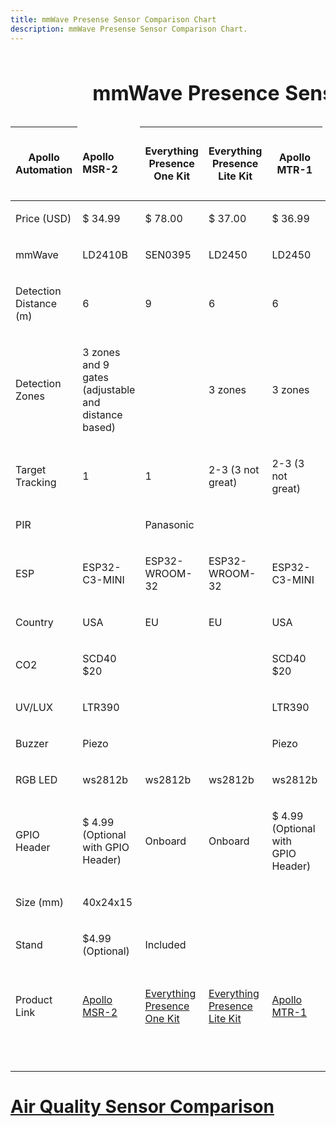 ```yaml
---
title: mmWave Presense Sensor Comparison Chart
description: mmWave Presense Sensor Comparison Chart.
---
```

<table><caption><h1>mmWave Presence Sensor Comparison</h1></caption><thead><tr><th><p>Apollo Automation</p></th><td><p><strong>Apollo MSR-2</strong></p></td><th><p>Everything Presence One Kit</p></th><th><p>Everything Presence Lite Kit</p></th><th><p>Apollo MTR-1</p></th><td><p><strong>Screek Human Sensor 1U</strong></p></td><td><p><strong>Screek Human Sensor 2A</strong></p></td><td><p><strong>Aqara FP1</strong></p></td><td><p><strong>Aqara FP2</strong></p></td></tr></thead><tbody><tr><td><p>Price (USD)</p></td><td><p>$ 34.99</p></td><td><p>$ 78.00</p></td><td><p>$ 37.00</p></td><td><p>$ 36.99</p></td><td><p>$25.99</p></td><td><p>$29.99</p></td><td><p>$49.99</p></td><td><p>$82.99</p></td></tr><tr><td><p>mmWave</p></td><td><p>LD2410B</p></td><td><p>SEN0395</p></td><td><p>LD2450</p></td><td><p>LD2450</p></td><td><p>LD2410C</p></td><td><p>LD2450</p></td><td><p>BGT60TR13C</p></td><td><p>IWR6843</p></td></tr><tr><td><p>Detection Distance (m)</p></td><td><p>6</p></td><td><p>9</p></td><td><p>6</p></td><td><p>6</p></td><td><p>6</p></td><td><p>6</p></td><td><p>5</p></td><td><p>6 to 8</p></td></tr><tr><td><p>Detection Zones</p></td><td><p>3 zones and 9 gates (adjustable and distance based)</p></td><td><p></p></td><td><p>3 zones</p></td><td><p>3 zones</p></td><td><p>6</p></td><td><p>6</p></td><td><p>5</p></td><td><p>6 to 8</p></td></tr><tr><td><p>Target Tracking</p></td><td><p>1</p></td><td><p>1</p></td><td><p>2-3 (3 not great)</p></td><td><p>2-3 (3 not great)</p></td><td><p></p></td><td><p>x</p></td><td><p>x</p></td><td><p>x</p></td></tr><tr><td><p>PIR</p></td><td><p></p></td><td><p>Panasonic</p></td><td><p></p></td><td><p></p></td><td><p></p></td><td><p>x</p></td><td><p>x</p></td><td><p>x</p></td></tr><tr><td><p>ESP</p></td><td><p>ESP32-C3-MINI</p></td><td><p>ESP32-WROOM-32</p></td><td><p>ESP32-WROOM-32</p></td><td><p>ESP32-C3-MINI</p></td><td><p>ESP32-S2</p></td><td><p>ESP32-C3</p></td><td><p></p></td><td><p>ESP32-WROOM-32U</p></td></tr><tr><td><p>Country</p></td><td><p>USA</p></td><td><p>EU</p></td><td><p>EU</p></td><td><p>USA</p></td><td><p>China</p></td><td><p>China</p></td><td><p>China</p></td><td><p>China</p></td></tr><tr><td><p>CO2</p></td><td><p>SCD40 $20</p></td><td><p></p></td><td><p></p></td><td><p>SCD40 $20</p></td><td><p></p></td><td><p></p></td><td><p></p></td><td><p></p></td></tr><tr><td><p>UV/LUX</p></td><td><p>LTR390</p></td><td><p></p></td><td><p></p></td><td><p>LTR390</p></td><td><p></p></td><td><p></p></td><td><p></p></td><td><p></p></td></tr><tr><td><p>Buzzer</p></td><td><p>Piezo</p></td><td><p></p></td><td><p></p></td><td><p>Piezo</p></td><td><p></p></td><td><p></p></td><td><p></p></td><td><p></p></td></tr><tr><td><p>RGB LED</p></td><td><p>ws2812b</p></td><td><p>ws2812b</p></td><td><p>ws2812b</p></td><td><p>ws2812b</p></td><td><p></p></td><td><p></p></td><td><p></p></td><td><p></p></td></tr><tr><td><p>GPIO Header</p></td><td><p>$ 4.99 (Optional with GPIO Header)</p></td><td><p>Onboard</p></td><td><p>Onboard</p></td><td><p>$ 4.99 (Optional with GPIO Header)</p></td><td><p></p></td><td><p></p></td><td><p></p></td><td><p></p></td></tr><tr><td><p>Size (mm)</p></td><td><p>40x24x15</p></td><td><p></p></td><td><p></p></td><td><p></p></td><td><p></p></td><td><p></p></td><td><p></p></td><td><p></p></td></tr><tr><td><p>Stand</p></td><td><p>$4.99 (Optional)</p></td><td><p>Included</p></td><td><p></p></td><td><p></p></td><td><p></p></td><td><p></p></td><td><p></p></td><td><p></p></td></tr><tr><td><p>Product Link</p></td><td><p><a href="https://apolloautomation.com/products/msr-2">Apollo MSR-2</a></p></td><td><p><a href="https://shop.everythingsmart.io/en-us/products/everything-presence-one-kit">Everything Presence One Kit</a></p></td><td><p><a href="https://shop.everythingsmart.io/en-us/products/everything-presence-lite">Everything Presence Lite Kit</a></p></td><td><p><a href="https://apolloautomation.com/products/mtr-1" target="_blank" rel="noreferrer nofollow noopener">Apollo MTR-1</a></p></td><td><p><a href="https://www.screek.io/1u/">Screek Human Sensor 1U</a></p></td><td><p><a href="https://www.screek.io/2a/">Screek Human Sensor 2A</a></p></td><td><p>Aqara FP1</p></td><td><p><a href="https://www.aqara.com/us/product/presence-sensor-fp2/">Aqara FP2</a></p></td></tr><tr><td><p></p></td><td><p></p></td><td><p></p></td><td><p></p></td><td><p></p></td><td><p></p></td><td><p></p></td><td><p></p></td><td><p></p></td></tr><tr><td><p></p></td><td><p></p></td><td><p></p></td><td><p></p></td><td><p></p></td><td><p></p></td><td><p></p></td><td><p></p></td><td><p></p></td></tr></tbody></table>

# [Air Quality Sensor Comparison](https://apolloautomation-my.sharepoint.com/:x:/p/trevor/Ea1--coB6rNKvRX07CGsVHEBUF-zUPuyyFvRED-WdjCC_Q?e=NFjC1Y)